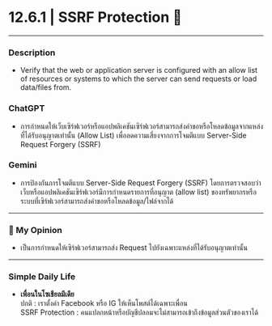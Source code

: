 # 12.6.1 | SSRF Protection 🧨

---

### Description
* Verify that the web or application server is configured with an allow list of resources or systems to which the server can send requests or load data/files from.

### ChatGPT
* การกำหนดให้เว็บเซิร์ฟเวอร์หรือแอปพลิเคชันเซิร์ฟเวอร์สามารถส่งคำขอหรือโหลดข้อมูลจากแหล่งที่ได้รับอนุญาตเท่านั้น (Allow List) เพื่อลดความเสี่ยงจากการโจมตีแบบ Server-Side Request Forgery (SSRF)

### Gemini
* การป้องกันการโจมตีแบบ Server-Side Request Forgery (SSRF) โดยการตรวจสอบว่าเว็บหรือแอปพลิเคชันเซิร์ฟเวอร์มีการกำหนดรายการที่อนุญาต (allow list) ของทรัพยากรหรือระบบที่เซิร์ฟเวอร์สามารถส่งคำขอหรือโหลดข้อมูล/ไฟล์จากได้
  
---

### 💭 My Opinion
* เป็นการกำหนดให้เซิร์ฟเวอร์สามารถส่ง Request ไปยังเฉพาะแหล่งที่ได้รับอนุญาตเท่านั้น
  
---

### Simple Daily Life
* **เพื่อนในโซเชียลมีเดีย**  
ปกติ : เราตั้งค่า Facebook หรือ IG ให้เห็นโพสต์ได้เฉพาะเพื่อน   
SSRF Protection : คนแปลกหน้าหรือบัญชีปลอมจะไม่สามารถเข้าถึงข้อมูลส่วนตัวของเราได้
  
